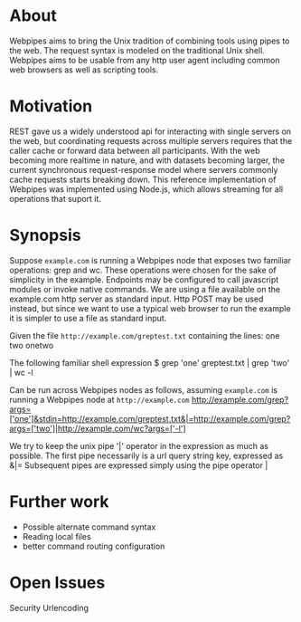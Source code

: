# About
Webpipes aims to bring the Unix tradition of combining tools using pipes to the web. The request syntax is modeled on the traditional Unix shell. Webpipes aims to be usable from any http user agent including common web browsers as well as scripting tools.

# Motivation
REST gave us a widely understood api for interacting with single servers on the web, but coordinating requests across multiple servers requires that the caller cache or forward data between all participants.
With the web becoming more realtime in nature, and with datasets becoming larger, the current synchronous request-response model where servers commonly cache requests starts breaking down.
This reference implementation of Webpipes was implemented using Node.js, which allows streaming for all operations that suport it.

# Synopsis
Suppose `example.com` is running a Webpipes node that exposes two familiar operations: grep and wc. These operations were chosen for the sake of simplicity in the example. Endpoints may be configured to call javascript modules or invoke native commands.
We are using a file available on the example.com http server as standard input. Http POST may be used instead, but since we want to use a typical web browser to run the example it is simpler to use a file as standard input.

Given the file `http://example.com/greptest.txt` containing the lines:
	one
	two
	onetwo

The following familiar shell expression
	$ grep 'one' greptest.txt | grep 'two' | wc -l

Can be run across Webpipes nodes as follows, assuming `example.com` is running a Webpipes node at `http://example.com`
	http://example.com/grep?args=['one']&stdin=http://example.com/greptest.txt&|=http://example.com/grep?args=['two']|http://example.com/wc?args=['-l']

We try to keep the unix pipe '|' operator in the expression as much as possible. The first pipe necessarily is a url query string key, expressed as
	&|=
Subsequent pipes are expressed simply using the pipe operator
	|


# Further work
- Possible alternate command syntax
- Reading local files
- better command routing configuration

# Open Issues
Security
Urlencoding
